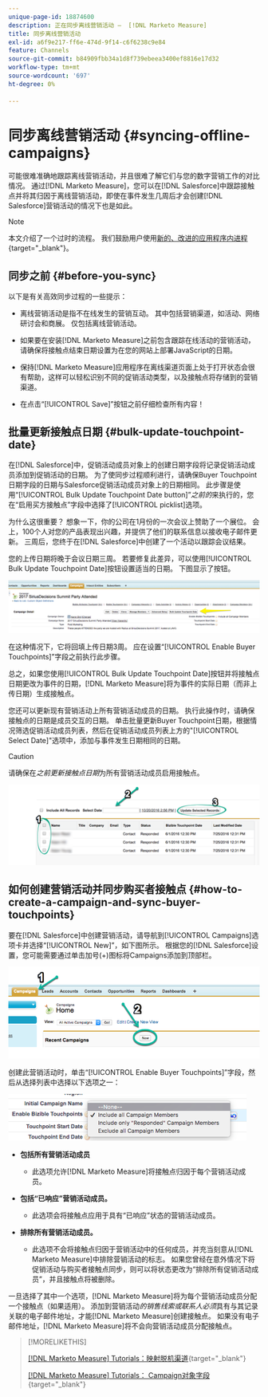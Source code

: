 ```yaml
---
unique-page-id: 18874600
description: 正在同步离线营销活动 —  [!DNL Marketo Measure]
title: 同步离线营销活动
exl-id: a6f9e217-ff6e-474d-9f14-c6f6238c9e84
feature: Channels
source-git-commit: b84909fbb34a1d8f739ebeea3400ef8816e17d32
workflow-type: tm+mt
source-wordcount: '697'
ht-degree: 0%

---
```


# 同步离线营销活动 {#syncing-offline-campaigns}

可能很难准确地跟踪离线营销活动，并且很难了解它们与您的数字营销工作的对比情况。 通过[!DNL Marketo Measure]，您可以在[!DNL Salesforce]中跟踪接触点并将其归因于离线营销活动，即使在事件发生几周后才会创建[!DNL Salesforce]营销活动的情况下也是如此。

>[!NOTE]
>
>本文介绍了一个过时的流程。 我们鼓励用户使用[新的、改进的应用程序内进程](/help/channel-tracking-and-setup/offline-channels/custom-campaign-sync.md){target="_blank"}。

## 同步之前 {#before-you-sync}

以下是有关高效同步过程的一些提示：

* 离线营销活动是指不在线发生的营销互动。 其中包括营销渠道，如活动、网络研讨会和商展。 仅包括离线营销活动。
* 如果要在安装[!DNL Marketo Measure]之前包含跟踪在线活动的营销活动，请确保将接触点结束日期设置为在您的网站上部署JavaScript的日期。
* 保持[!DNL Marketo Measure]应用程序在离线渠道页面上处于打开状态会很有帮助，这样可以轻松识别不同的促销活动类型，以及接触点将存储到的营销渠道。

* 在点击“[!UICONTROL Save]”按钮之前仔细检查所有内容！

## 批量更新接触点日期 {#bulk-update-touchpoint-date}

在[!DNL Salesforce]中，促销活动成员对象上的创建日期字段将记录促销活动成员添加到促销活动的日期。 为了使同步过程顺利进行，请确保Buyer Touchpoint日期字段的日期与Salesforce促销活动成员对象上的日期相同。 此步骤是使用“[!UICONTROL Bulk Update Touchpoint Date button]”_之前的_&#x200B;来执行的，您在“启用买方接触点”字段中选择了[!UICONTROL picklist]选项。

为什么这很重要？ 想象一下，你的公司在1月份的一次会议上赞助了一个展位。 会上，100个人对您的产品表现出兴趣，并提供了他们的联系信息以接收电子邮件更新。 三周后，您终于在[!DNL Salesforce]中创建了一个活动以跟踪会议结果。

您的上传日期将晚于会议日期三周。 若要修复此差异，可以使用[!UICONTROL Bulk Update Touchpoint Date]按钮设置适当的日期。 下图显示了按钮。

![](assets/1-3.png)

在这种情况下，它将回填上传日期3周。 应在设置“[!UICONTROL Enable Buyer Touchpoints]”字段之前执行此步骤。

总之，如果您使用[!UICONTROL Bulk Update Touchpoint Date]按钮并将接触点日期更改为事件的日期，[!DNL Marketo Measure]将为事件的实际日期（而非上传日期）生成接触点。

您还可以更新现有营销活动上所有营销活动成员的日期。 执行此操作时，请确保接触点的日期是成员交互的日期。 单击批量更新Buyer Touchpoint日期，根据情况筛选促销活动成员列表，然后在促销活动成员列表上方的&quot;[!UICONTROL Select Date]&quot;选项中，添加与事件发生日期相同的日期。

>[!CAUTION]
>
>请确保在&#x200B;_之前更新接触点日期_&#x200B;为所有营销活动成员启用接触点。

![](assets/2-3.png)

## 如何创建营销活动并同步购买者接触点 {#how-to-create-a-campaign-and-sync-buyer-touchpoints}

要在[!DNL Salesforce]中创建营销活动，请导航到[!UICONTROL Campaigns]选项卡并选择“[!UICONTROL New]”，如下图所示。 根据您的[!DNL Salesforce]设置，您可能需要通过单击加号(+)图标将Campaigns添加到顶部栏。

![](assets/3-3.png)

创建此营销活动时，单击“[!UICONTROL Enable Buyer Touchpoints]”字段，然后从选择列表中选择以下选项之一：

![](assets/4-3.png)

* **包括所有营销活动成员**
   * 此选项允许[!DNL Marketo Measure]将接触点归因于每个营销活动成员。

* **包括“已响应”营销活动成员。**
   * 此选项会将接触点应用于具有“已响应”状态的营销活动成员。

* **排除所有营销活动成员。**
   * 此选项不会将接触点归因于营销活动中的任何成员，并充当刻意从[!DNL Marketo Measure]中排除营销活动的标志。 如果您曾经在意外情况下将促销活动与购买者接触点同步，则可以将状态更改为“排除所有促销活动成员”，并且接触点将被删除。

一旦选择了其中一个选项，[!DNL Marketo Measure]将为每个营销活动成员分配一个接触点（如果适用）。 添加到营销活动&#x200B;_的销售线索或联系人必须_&#x200B;具有与其记录关联的电子邮件地址，才能[!DNL Marketo Measure]创建接触点。 如果没有电子邮件地址，[!DNL Marketo Measure]将不会向营销活动成员分配接触点。

>[!MORELIKETHIS]
>
>[[!DNL Marketo Measure] Tutorials：映射脱机渠道](https://experienceleague.adobe.com/zh-hans/docs/marketo-measure-learn/tutorials/onboarding/marketo-measure-salesforce/mapping-offline-channels){target="_blank"}
>
>[[!DNL Marketo Measure] Tutorials： Campaign对象字段](https://experienceleague.adobe.com/zh-hans/docs/marketo-measure-learn/tutorials/onboarding/marketo-measure-salesforce/campaign-object-fields){target="_blank"}
